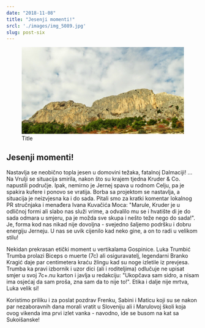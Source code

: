 ```yaml
---
date: "2018-11-08"
title: "Jesenji momenti!"
srcl: './images/img_5089.jpg'
slug: post-six
---
```


<!-- markdownlint-disable MD033 -->



<figure class="figure">
    <img src="./images/img_5089.jpg" alt="Title"/>
    <figcaption class="figure__caption">Title</figcaption>
</figure>

## Jesenji momenti!

Nastavlja se neobično topla jesen u domovini težaka, fatalnoj Dalmaciji!
...
Na Vrulji se situacija smirila, nakon što su krajem tjedna Kruder & Co. napustili područje. Ipak, nemirno je Jernej spava u rodnom Celju, pa je spakira kufere i ponovo se vratija. Borba sa projektom se nastavlja, a situacija je neizvjesna ka i do sada. Pitali smo za kratki komentar lokalnog PR stručnjaka i menađera Ivana Kuvačića Moca: "Marule, Kruder je u odličnoj formi ali slabo nas služi vrime, a odvalilo mu se i hvatište di je do sada odmara u smjeru, pa je možda sve skupa i nešto teže nego do sada!". Je, forma kod nas nikad nije dovoljna - svejedno šaljemo podršku i dobru energiju Jerneju. U nas se uvik cijenilo kad neko gine, a on to radi u velikom stilu!

Nekidan prekrasan etički moment u vertikalama Gospinice. Luka Trumbić Trumba prolazi Biceps o muerte (7c) ali osiguravatelj, legendarni Branko Kragić daje par centimetera kraću žlingu kad su noge izletile iz prevjesa. Trumba ka pravi izbornik i uzor dici (ali i roditeljima) odlučuje ne upisat smjer u svoj 7c+.nu karton i javlja u redakciju: "Ukopčava sam sidro, a nisam ima osjećaj da sam proša, zna sam da to nije to!". Etika i dalje nije mrtva, Luka velik si!

Koristimo priliku i za poslat pozdrav Frenku, Sabini i Maticu koji su se nakon par nezaboravnih dana morali vratit u Sloveniju ali i Marulovoj školi koja ovog vikenda ima prvi izlet vanka - navodno, ide se busom na kat sa Sukoišanske!
